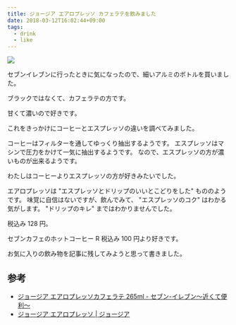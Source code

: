 ```yaml
---
title: ジョージア エアロプレッソ カフェラテを飲みました
date: 2018-03-12T16:02:44+09:00
tags:
  - drink
  - like
---
```


![](/img/101-01.jpg)

セブンイレブンに行ったときに気になったので、細いアルミのボトルを買いました。

<!--more-->

ブラックではなくて、カフェラテの方です。

甘くて濃いので好きです。

これをきっかけにコーヒーとエスプレッソの違いを調べてみました。

コーヒーはフィルターを通してゆっくり抽出するようです。
エスプレッソはマシンで圧力をかけて一気に抽出するようです。
なので、エスプレッソの方が濃いものが出来るようです。

わたしはコーヒーよりエスプレッソの方が好きみたいでした。

エアロプレッソは "エスプレッソとドリップのいいとこどりをした" もののようです。
味覚に自信はないですが、飲んでみて、 "エスプレッソのコク" はわかる気がします。
"ドリップのキレ" まではわかりませんでした。

税込み 128 円。

セブンカフェのホットコーヒー R 税込み 100 円より好きです。

お気に入りの飲み物を記事に残してみようと思って書きました。

## 参考

* [ジョージア エアロプレッソカフェラテ 265ml - セブン-イレブン～近くて便利～](http://www.sej.co.jp/i/item/300502460213.html?category=196&page=1)
* [ジョージア エアロプレッソ | ジョージア](https://secure.georgia.jp/product/aero_presso.html)
